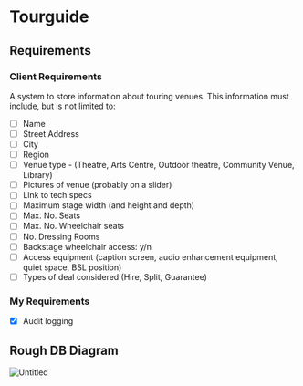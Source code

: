 # Tourguide

## Requirements


### Client Requirements

A system to store information about touring venues.
This information must include, but is not limited to:

- [ ] Name
- [ ] Street Address
- [ ] City
- [ ] Region
- [ ] Venue type - (Theatre, Arts Centre, Outdoor theatre, Community Venue, Library)
- [ ] Pictures of venue (probably on a slider)
- [ ] Link to tech specs
- [ ] Maximum stage width (and height and depth)
- [ ] Max. No. Seats
- [ ] Max. No. Wheelchair seats
- [ ] No. Dressing Rooms
- [ ] Backstage wheelchair access: y/n
- [ ] Access equipment (caption screen, audio enhancement equipment, quiet space, BSL position)
- [ ] Types of deal considered (Hire, Split, Guarantee)

### My Requirements

- [x] Audit logging


## Rough DB Diagram

![Untitled](https://user-images.githubusercontent.com/6438175/234537777-9c4efe03-3d4d-4f12-a944-19423fde9e7d.png)
